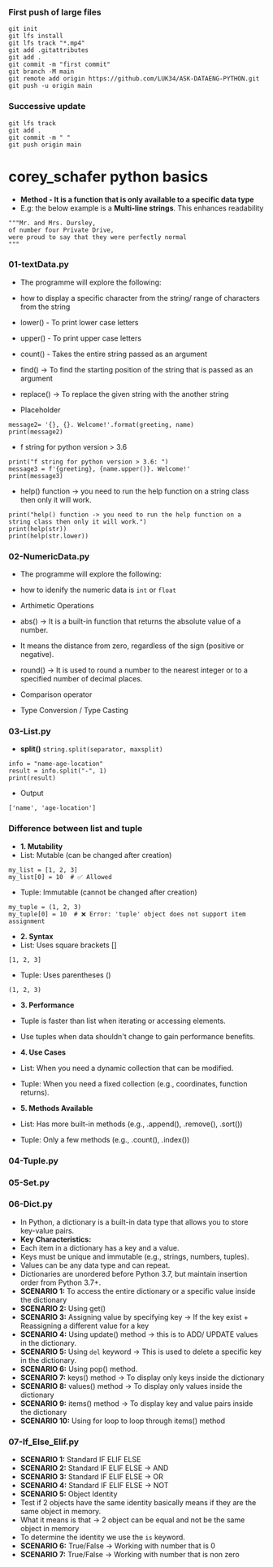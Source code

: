 ### First push of large files
```
git init
git lfs install
git lfs track "*.mp4"
git add .gitattributes
git add .
git commit -m "first commit"
git branch -M main
git remote add origin https://github.com/LUK34/ASK-DATAENG-PYTHON.git
git push -u origin main
```

### Successive update
```
git lfs track
git add .
git commit -m " "
git push origin main
```

# corey_schafer python basics
- **Method - It is a function that is only available to a specific data type**
- E.g: the below example is a **Multi-line strings**. This enhances readability
```
"""Mr. and Mrs. Dursley,
of number four Private Drive,
were proud to say that they were perfectly normal
"""
````

### 01-textData.py
- The programme will explore the following:
- how to display a specific character from the string/ range of characters from the string 
- lower() - To print lower case letters
- upper() - To print upper case letters
- count() - Takes the entire string passed as an argument
- find() -> To find the starting position of the string that is passed as an argument
- replace() -> To replace the given string with the another string

- Placeholder
```
message2= '{}, {}. Welcome!'.format(greeting, name)
print(message2)
```

- f string for python version > 3.6
```
print("f string for python version > 3.6: ")
message3 = f'{greeting}, {name.upper()}. Welcome!'
print(message3)
```

- help() function -> you need to run the help function on a string class then only it will work.
```
print("help() function -> you need to run the help function on a string class then only it will work.")
print(help(str))
print(help(str.lower))
```

### 02-NumericData.py
- The programme will explore the following:
- how to idenify the numeric data is `int` or `float`
- Arthimetic Operations

- abs() -> It is a built-in function that returns the absolute value of a number.
- It means the distance from zero, regardless of the sign (positive or negative).

- round() -> It is used to round a number to the nearest integer or to a specified number of decimal places.

- Comparison operator
- Type Conversion / Type Casting

### 03-List.py

- **split()**
```string.split(separator, maxsplit)```
```
info = "name-age-location"
result = info.split("-", 1)
print(result)
```
- Output
```
['name', 'age-location']
```


### Difference between list and tuple
- **1. Mutability**
- List: Mutable (can be changed after creation)
```
my_list = [1, 2, 3]
my_list[0] = 10  # ✅ Allowed
```
- Tuple: Immutable (cannot be changed after creation)
```
my_tuple = (1, 2, 3)
my_tuple[0] = 10  # ❌ Error: 'tuple' object does not support item assignment
```
- **2. Syntax**
- List: Uses square brackets []
```
[1, 2, 3]
```
- Tuple: Uses parentheses ()
```
(1, 2, 3)
```
- **3. Performance**
- Tuple is faster than list when iterating or accessing elements.
- Use tuples when data shouldn't change to gain performance benefits.

- **4. Use Cases**
- List: When you need a dynamic collection that can be modified.
- Tuple: When you need a fixed collection (e.g., coordinates, function returns).

- **5. Methods Available**
- List: Has more built-in methods (e.g., .append(), .remove(), .sort())
- Tuple: Only a few methods (e.g., .count(), .index())


### 04-Tuple.py


### 05-Set.py



### 06-Dict.py
- In Python, a dictionary is a built-in data type that allows you to store key-value pairs.
- **Key Characteristics:**
- Each item in a dictionary has a key and a value.
- Keys must be unique and immutable (e.g., strings, numbers, tuples).
- Values can be any data type and can repeat.
- Dictionaries are unordered before Python 3.7, but maintain insertion order from Python 3.7+.
- **SCENARIO 1:** To access the entire dictionary or a specific value inside the dictionary
- **SCENARIO 2:** Using get()
- **SCENARIO 3:** Assigning value by specifying key -> If the key exist + Reassigning a different value for a key
- **SCENARIO 4:** Using update() method -> this is to ADD/ UPDATE values in the dictionary.
- **SCENARIO 5:** Using `del` keyword -> This is used to delete a specific key in the dictionary.
- **SCENARIO 6:** Using pop() method.
- **SCENARIO 7:** keys() method -> To display only keys inside the dictionary
- **SCENARIO 8:** values() method -> To display only values inside the dictionary
- **SCENARIO 9:** items() method -> To display key and value pairs inside the dictionary
- **SCENARIO 10:** Using for loop to loop through items() method


### 07-If_Else_Elif.py
- **SCENARIO 1:** Standard IF ELIF ELSE
- **SCENARIO 2:** Standard IF ELIF ELSE -> AND
- **SCENARIO 3:** Standard IF ELIF ELSE -> OR
- **SCENARIO 4:** Standard IF ELIF ELSE -> NOT
- **SCENARIO 5:** Object Identity
- Test if 2 objects have the same identity basically means if they are the same object in memory.
- What it means is that -> 2 object can be equal and not be the same object in memory
- To determine the identity we use the `is` keyword.
- **SCENARIO 6:** True/False -> Working with number that is 0
- **SCENARIO 7:** True/False -> Working with number that is non zero




